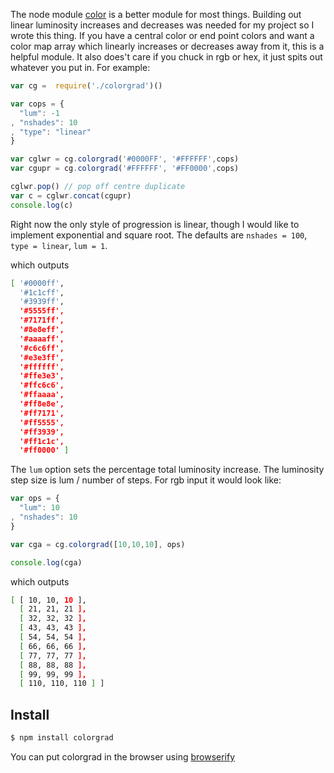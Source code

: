 The node module [color](https://github.com/harthur/color) is a better module for most things. Building out linear luminosity increases and decreases was needed for my project so I wrote this thing. If you have a central color or end point colors and want a color map array which linearly increases or decreases away from it, this is a helpful module. It also does't care if you chuck in rgb or hex, it just spits out whatever you put in. For example:

```javascript
var cg =  require('./colorgrad')()

var cops = {
  "lum": -1
, "nshades": 10
, "type": "linear"
}

var cglwr = cg.colorgrad('#0000FF', '#FFFFFF',cops)
var cgupr = cg.colorgrad('#FFFFFF', '#FF0000',cops)

cglwr.pop() // pop off centre duplicate
var c = cglwr.concat(cgupr)
console.log(c)
```

Right now the only style of progression is linear, though I would like to implement exponential and square root.
The defaults are `nshades = 100`, `type = linear`, `lum = 1`.

which outputs
```bash
[ '#0000ff',
  '#1c1cff',
  '#3939ff',
  '#5555ff',
  '#7171ff',
  '#8e8eff',
  '#aaaaff',
  '#c6c6ff',
  '#e3e3ff',
  '#ffffff',
  '#ffe3e3',
  '#ffc6c6',
  '#ffaaaa',
  '#ff8e8e',
  '#ff7171',
  '#ff5555',
  '#ff3939',
  '#ff1c1c',
  '#ff0000' ]
```

The `lum` option sets the percentage total luminosity increase. The luminosity step size is lum / number of steps. For rgb input it would look like:
```javascript
var ops = {
  "lum": 10
, "nshades": 10
}

var cga = cg.colorgrad([10,10,10], ops)

console.log(cga)
```
which outputs
```bash
[ [ 10, 10, 10 ],
  [ 21, 21, 21 ],
  [ 32, 32, 32 ],
  [ 43, 43, 43 ],
  [ 54, 54, 54 ],
  [ 66, 66, 66 ],
  [ 77, 77, 77 ],
  [ 88, 88, 88 ],
  [ 99, 99, 99 ],
  [ 110, 110, 110 ] ]
```


## Install
```bash
$ npm install colorgrad
```

You can put colorgrad in the browser using [browserify](https://github.com/substack/node-browserify)
